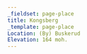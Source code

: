 ```yaml
---
_fieldset: page-place
title: Kongsberg
_template: page-place
Location: (By) Buskerud
Elevation: 164 moh.
---
```

